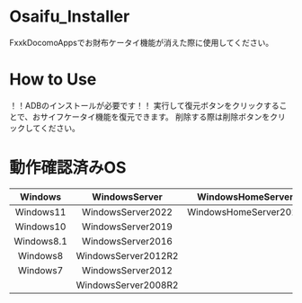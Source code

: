 # Osaifu_Installer
FxxkDocomoAppsでお財布ケータイ機能が消えた際に使用してください。

# How to Use
！！ADBのインストールが必要です！！
実行して復元ボタンをクリックすることで、おサイフケータイ機能を復元できます。
削除する際は削除ボタンをクリックしてください。

# 動作確認済みOS
|Windows       |WindowsServer      |WindowsHomeServer    |
|:------------:|:-----------------:|:-------------------:|
|Windows11     |WindowsServer2022  |WindowsHomeServer2011|
|Windows10     |WindowsServer2019  |                     |
|Windows8.1    |WindowsServer2016  |                     |
|Windows8      |WindowsServer2012R2|                     |
|Windows7      |WindowsServer2012  |                     |
|              |WindowsServer2008R2|                     |
